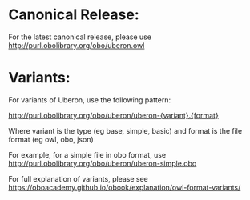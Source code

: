 # Canonical Release:

For the latest canonical release, please use http://purl.obolibrary.org/obo/uberon.owl

# Variants:

For variants of Uberon, use the following pattern: 

http://purl.obolibrary.org/obo/uberon/uberon-{variant}.{format}

Where variant is the type (eg base, simple, basic) and format is the file format (eg owl, obo, json)

For example, for a simple file in obo format, use http://purl.obolibrary.org/obo/uberon/uberon-simple.obo

For full explanation of variants, please see https://oboacademy.github.io/obook/explanation/owl-format-variants/

